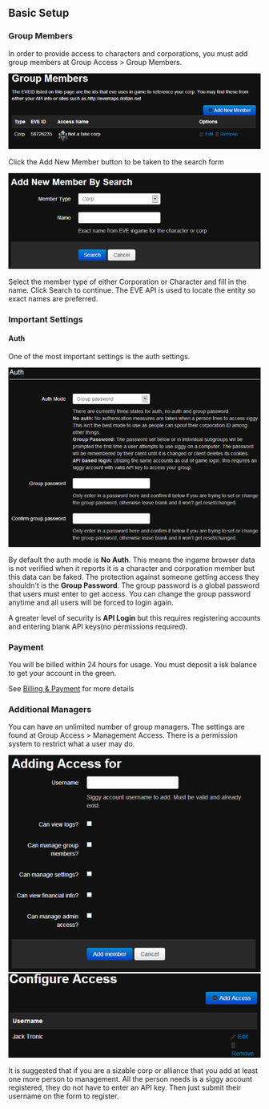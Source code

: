 ## Basic Setup

### Group Members
In order to provide access to characters and corporations, you must add group members at Group Access > Group Members.

![Members List Screenshot](img/members-list.png)

Click the Add New Member button to be taken to the search form

![Add New Member Search Screenshot](img/add-new-member-search.png)

Select the member type of either Corporation or Character and fill in the name. Click Search to continue. The EVE API is used to locate the entity so exact names are preferred.
### Important Settings

#### Auth

One of the most important settings is the auth settings.

![Auth Settings Screenshot](img/auth-settings.png)

By default the auth mode is **No Auth**. This means the ingame browser data is not verified when it reports it is a character and corporation member but this data can be faked. The protection against someone getting access they shouldn't is the **Group Password**. The group password is a global password that users must enter to get access. You can change the group password anytime and all users will be forced to login again.

A greater level of security is **API Login** but this requires registering accounts and entering blank API keys(no permissions required).
### Payment

You will be billed within 24 hours for usage. You must deposit a isk balance to get your account in the green.

See [Billing & Payment](billing-payment.md) for more details

### Additional Managers
You can have an unlimited number of group managers. The settings are found at Group Access > Management Access. There is a permission system to restrict what a user may do.

![Add Access Screenshot](img/add-access.png)
![Configure Access Screenshot](img/configure-access.png)

It is suggested that if you are a sizable corp or alliance that you add at least one more person to management. All the person needs is a siggy account registered, they do not have to enter an API key. Then just submit their username on the form to register.
